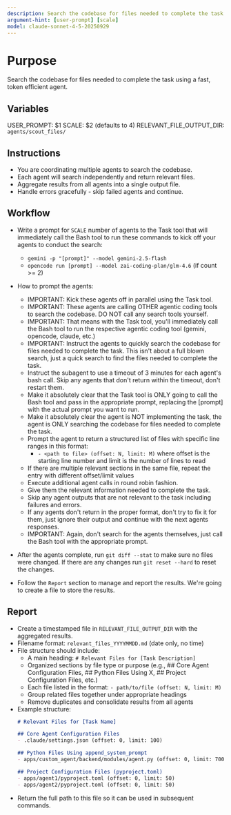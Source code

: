 ```yaml
---
description: Search the codebase for files needed to complete the task
argument-hint: [user-prompt] [scale]
model: claude-sonnet-4-5-20250929
---
```


# Purpose

Search the codebase for files needed to complete the task using a fast, token efficient agent.

## Variables

USER_PROMPT: $1
SCALE: $2 (defaults to 4)
RELEVANT_FILE_OUTPUT_DIR: `agents/scout_files/`

## Instructions

- You are coordinating multiple agents to search the codebase.
- Each agent will search independently and return relevant files.
- Aggregate results from all agents into a single output file.
- Handle errors gracefully - skip failed agents and continue.

## Workflow

- Write a prompt for `SCALE` number of agents to the Task tool that will immediately call the Bash tool to run these commands to kick off your agents to conduct the search:
  - `gemini -p "[prompt]" --model gemini-2.5-flash`
  - `opencode run [prompt] --model zai-coding-plan/glm-4.6` (if count >= 2)

- How to prompt the agents:
  - IMPORTANT: Kick these agents off in parallel using the Task tool.
  - IMPORTANT: These agents are calling OTHER agentic coding tools to search the codebase. DO NOT call any search tools yourself.
  - IMPORTANT: That means with the Task tool, you'll immediately call the Bash tool to run the respective agentic coding tool (gemini, opencode, claude, etc.)
  - IMPORTANT: Instruct the agents to quickly search the codebase for files needed to complete the task. This isn't about a full blown search, just a quick search to find the files needed to complete the task.
  - Instruct the subagent to use a timeout of 3 minutes for each agent's bash call. Skip any agents that don't return within the timeout, don't restart them.
  - Make it absolutely clear that the Task tool is ONLY going to call the Bash tool and pass in the appropriate prompt, replacing the [prompt] with the actual prompt you want to run.
  - Make it absolutely clear the agent is NOT implementing the task, the agent is ONLY searching the codebase for files needed to complete the task.
  - Prompt the agent to return a structured list of files with specific line ranges in this format:
    - `- <path to file> (offset: N, limit: M)` where offset is the starting line number and limit is the number of lines to read
  - If there are multiple relevant sections in the same file, repeat the entry with different offset/limit values
  - Execute additional agent calls in round robin fashion.
  - Give them the relevant information needed to complete the task.
  - Skip any agent outputs that are not relevant to the task including failures and errors.
  - If any agents don't return in the proper format, don't try to fix it for them, just ignore their output and continue with the next agents responses.
  - IMPORTANT: Again, don't search for the agents themselves, just call the Bash tool with the appropriate prompt.
- After the agents complete, run `git diff --stat` to make sure no files were changed. If there are any changes run `git reset --hard` to reset the changes.
- Follow the `Report` section to manage and report the results. We're going to create a file to store the results.

## Report

- Create a timestamped file in `RELEVANT_FILE_OUTPUT_DIR` with the aggregated results.
- Filename format: `relevant_files_YYYYMMDD.md` (date only, no time)
- File structure should include:
  - A main heading: `# Relevant Files for [Task Description]`
  - Organized sections by file type or purpose (e.g., ## Core Agent Configuration Files, ## Python Files Using X, ## Project Configuration Files, etc.)
  - Each file listed in the format: `- path/to/file (offset: N, limit: M)`
  - Group related files together under appropriate headings
  - Remove duplicates and consolidate results from all agents
- Example structure:
  ```markdown
  # Relevant Files for [Task Name]

  ## Core Agent Configuration Files
  - .claude/settings.json (offset: 0, limit: 100)

  ## Python Files Using append_system_prompt
  - apps/custom_agent/backend/modules/agent.py (offset: 0, limit: 700)

  ## Project Configuration Files (pyproject.toml)
  - apps/agent1/pyproject.toml (offset: 0, limit: 50)
  - apps/agent2/pyproject.toml (offset: 0, limit: 50)
  ```
- Return the full path to this file so it can be used in subsequent commands.
